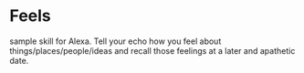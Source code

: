 # Feels
sample skill for Alexa. Tell your echo how you feel about things/places/people/ideas and recall those feelings at a later and apathetic date.
